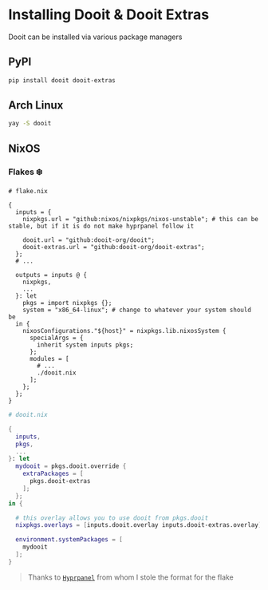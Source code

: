 # Installing Dooit & Dooit Extras

Dooit can be installed via various package managers

## PyPI

```bash
pip install dooit dooit-extras
```

## Arch Linux

```bash
yay -S dooit
```

## NixOS

### Flakes :snowflake:

```nix{25,7-8,}
# flake.nix

{
  inputs = {
    nixpkgs.url = "github:nixos/nixpkgs/nixos-unstable"; # this can be stable, but if it is do not make hyprpanel follow it

    dooit.url = "github:dooit-org/dooit";
    dooit-extras.url = "github:dooit-org/dooit-extras";
  };
  # ...

  outputs = inputs @ {
    nixpkgs,
    ...
  }: let
    pkgs = import nixpkgs {};
    system = "x86_64-linux"; # change to whatever your system should be
  in {
    nixosConfigurations."${host}" = nixpkgs.lib.nixosSystem {
      specialArgs = {
        inherit system inputs pkgs;
      };
      modules = [
        # ...
        ./dooit.nix
      ];
    };
  };
}
```

```nix
# dooit.nix

{
  inputs,
  pkgs,
  ...
}: let
  mydooit = pkgs.dooit.override {
    extraPackages = [
      pkgs.dooit-extras
    ];
  };
in {

  # this overlay allows you to use dooit from pkgs.dooit
  nixpkgs.overlays = [inputs.dooit.overlay inputs.dooit-extras.overlay];

  environment.systemPackages = [
    mydooit
  ];
}
```

> Thanks to [`Hyprpanel`](https://hyprpanel.com/) from whom I stole the format for the flake
